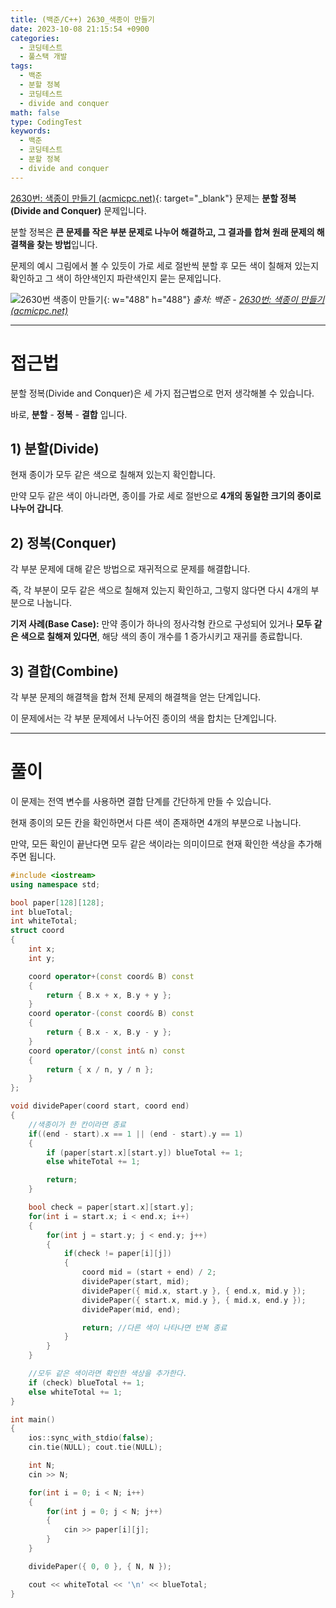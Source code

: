 ```yaml
---
title: (백준/C++) 2630_색종이 만들기
date: 2023-10-08 21:15:54 +0900
categories:
  - 코딩테스트
  - 풀스택 개발
tags:
  - 백준
  - 분할 정복
  - 코딩테스트
  - divide and conquer
math: false
type: CodingTest
keywords:
  - 백준
  - 코딩테스트
  - 분할 정복
  - divide and conquer
---
```


[2630번: 색종이 만들기 (acmicpc.net)](https://www.acmicpc.net/problem/2630){: target="_blank"} 문제는 <span class="keyword">**분할 정복(Divide and Conquer)**</span> 문제입니다.

분할 정복은 **<span class="font_highlight">큰 문제를 작은 부분 문제로 나누어 해결</span>하고, 그 결과를 합쳐 원래 문제의 해결책을 찾는 방법**입니다.

문제의 예시 그림에서 볼 수 있듯이 가로 세로 절반씩 분할 후 모든 색이 칠해져 있는지 확인하고 그 색이 하얀색인지 파란색인지 묻는 문제입니다.

![2630번 색종이 만들기](https://www.acmicpc.net/upload/images/VHJpKWQDv.png){: w="488" h="488"}
_출처: 백준 - [2630번: 색종이 만들기 (acmicpc.net)](https://www.acmicpc.net/problem/2630)_

---

# 접근법

분할 정복(Divide and Conquer)은 세 가지 접근법으로 먼저 생각해볼 수 있습니다.

바로, **분할** - **정복** - **결합** 입니다.

## 1) **분할(Divide)**

현재 종이가 모두 같은 색으로 칠해져 있는지 확인합니다.

만약 모두 같은 색이 아니라면, 종이를 가로 세로 절반으로 **4개의 동일한 크기의 종이로 나누어 갑니다**.

## 2) **정복(Conquer)**

각 부분 문제에 대해 같은 방법으로 재귀적으로 문제를 해결합니다.

즉, 각 부분이 모두 같은 색으로 칠해져 있는지 확인하고, 그렇지 않다면 다시 4개의 부분으로 나눕니다.

**기저 사례(Base Case):** 만약 종이가 하나의 정사각형 칸으로 구성되어 있거나 **모두 같은 색으로 칠해져 있다면**, 해당 색의 종이 개수를 1 증가시키고 재귀를 종료합니다.

## 3) **결합(Combine)**

각 부분 문제의 해결책을 합쳐 전체 문제의 해결책을 얻는 단계입니다.

이 문제에서는 각 부분 문제에서 나누어진 종이의 색을 합치는 단계입니다.

---

# 풀이

이 문제는 전역 변수를 사용하면 결합 단계를 간단하게 만들 수 있습니다.

현재 종이의 모든 칸을 확인하면서 다른 색이 존재하면 4개의 부분으로 나눕니다.

만약, 모든 확인이 끝난다면 모두 같은 색이라는 의미이므로 현재 확인한 색상을 추가해주면 됩니다.

```cpp
#include <iostream>
using namespace std;

bool paper[128][128];
int blueTotal;
int whiteTotal;
struct coord
{
	int x;
	int y;

	coord operator+(const coord& B) const
	{
		return { B.x + x, B.y + y };
	}
	coord operator-(const coord& B) const
	{
		return { B.x - x, B.y - y };
	}
	coord operator/(const int& n) const
	{
		return { x / n, y / n };
	}
};

void dividePaper(coord start, coord end)
{
	//색종이가 한 칸이라면 종료
	if((end - start).x == 1 || (end - start).y == 1)
	{
		if (paper[start.x][start.y]) blueTotal += 1;
		else whiteTotal += 1;

		return;
	}

	bool check = paper[start.x][start.y];
	for(int i = start.x; i < end.x; i++)
	{
		for(int j = start.y; j < end.y; j++)
		{
			if(check != paper[i][j])
			{
				coord mid = (start + end) / 2;
				dividePaper(start, mid);
				dividePaper({ mid.x, start.y }, { end.x, mid.y });
				dividePaper({ start.x, mid.y }, { mid.x, end.y });
				dividePaper(mid, end);

				return; //다른 색이 나타나면 반복 종료
			}
		}
	}

	//모두 같은 색이라면 확인한 색상을 추가한다.
	if (check) blueTotal += 1;
	else whiteTotal += 1;
}

int main()
{
	ios::sync_with_stdio(false);
	cin.tie(NULL); cout.tie(NULL);

	int N;
	cin >> N;

	for(int i = 0; i < N; i++)
	{
		for(int j = 0; j < N; j++)
		{
			cin >> paper[i][j];
		}
	}

	dividePaper({ 0, 0 }, { N, N });

	cout << whiteTotal << '\n' << blueTotal;
}
```